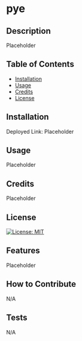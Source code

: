 # pye
## Description
Placeholder
## Table of Contents
- [Installation](#installation)
- [Usage](#usage)
- [Credits](#credits)
- [License](#license)
## Installation
Deployed Link: Placeholder
## Usage
Placeholder
## Credits
Placeholder
## License
[![License: MIT](https://img.shields.io/badge/License-MIT-yellow.svg)](https://opensource.org/licenses/MIT)
## Features
Placeholder
## How to Contribute
N/A
## Tests
N/A